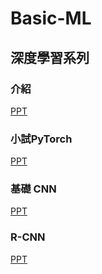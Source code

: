 # Basic-ML

## 深度學習系列

### 介紹

[PPT](https://docs.google.com/presentation/d/1NyUCmcp6f6SyuVo_G-jA4zrz-DvS7Y31Uv2q1PJ9zpQ/edit?usp=sharing)

### 小試PyTorch

[PPT](https://docs.google.com/presentation/d/1M_8lnWd52GstKso_sL1G0nUscWqykzjsCaefquYgEbc/edit?usp=sharing)

### 基礎 CNN

[PPT](https://docs.google.com/presentation/d/1I-3WXkT6QjeBP1_-f0gao9-x5IBTkExFGSz5WMZ7xvQ/edit?usp=sharing)

### R-CNN
[PPT](https://docs.google.com/presentation/d/1Tfbd-4LFm7xmLNuDt7l2UKzqkB1HJac25adGNA8wdWY/edit?usp=sharing)
